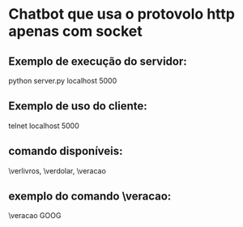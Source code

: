 # Chatbot que usa o protovolo http apenas com socket

## Exemplo de execução do servidor:
python server.py localhost 5000

## Exemplo de uso do cliente:
telnet localhost 5000

## comando disponíveis:
\verlivros, \verdolar, \veracao <nome>

## exemplo do comando \veracao:
\veracao GOOG